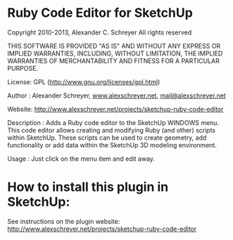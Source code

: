 Ruby Code Editor for SketchUp
=============================

Copyright 2010-2013, Alexander C. Schreyer
All rights reserved

THIS SOFTWARE IS PROVIDED "AS IS" AND WITHOUT ANY EXPRESS OR IMPLIED WARRANTIES,
INCLUDING, WITHOUT LIMITATION, THE IMPLIED WARRANTIES OF MERCHANTABILITY AND
FITNESS FOR A PARTICULAR PURPOSE.

License:        GPL (http://www.gnu.org/licenses/gpl.html)

Author :        Alexander Schreyer, www.alexschreyer.net, mail@alexschreyer.net

Website:        http://www.alexschreyer.net/projects/sketchup-ruby-code-editor

Description :   Adds a Ruby code editor to the SketchUp WINDOWS menu. This code editor allows
                creating and modifying Ruby (and other) scripts within SketchUp.
                These scripts can be used to create geometry, add functionality or add
                data within the SketchUp 3D modeling environment.
                
Usage :         Just click on the menu item and edit away.
				                    

How to install this plugin in SketchUp:
=======================================

See instructions on the plugin website:
http://www.alexschreyer.net/projects/sketchup-ruby-code-editor
            
